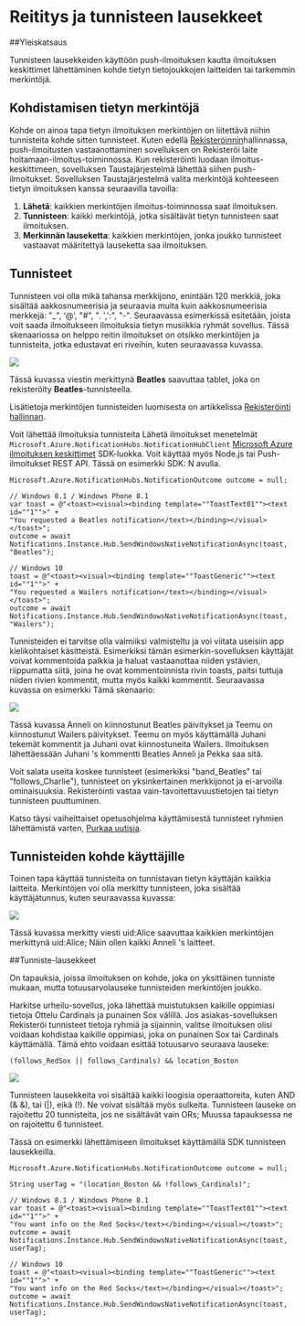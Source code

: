 <properties
    pageTitle="Reititys ja tunnisteen lausekkeet"
    description="Tässä ohjeaiheessa kerrotaan Azure ilmoituksen keskittimet reititys ja tunnisteen lausekkeita."
    services="notification-hubs"
    documentationCenter=".net"
    authors="ysxu"
    manager="erikre"
    editor=""/>

<tags
    ms.service="notification-hubs"
    ms.workload="mobile"
    ms.tgt_pltfrm="mobile-multiple"
    ms.devlang="dotnet"
    ms.topic="article"
    ms.date="06/29/2016"
    ms.author="yuaxu"/>

# <a name="routing-and-tag-expressions"></a>Reititys ja tunnisteen lausekkeet

##<a name="overview"></a>Yleiskatsaus

Tunnisteen lausekkeiden käyttöön push-ilmoituksen kautta ilmoituksen keskittimet lähettäminen kohde tietyn tietojoukkojen laitteiden tai tarkemmin merkintöjä.


## <a name="targeting-specific-registrations"></a>Kohdistamisen tietyn merkintöjä

Kohde on ainoa tapa tietyn ilmoituksen merkintöjen on liitettävä niihin tunnisteita kohde sitten tunnisteet. Kuten edellä [Rekisteröinnin](notification-hubs-push-notification-registration-management.md)hallinnassa, push-ilmoitusten vastaanottaminen sovelluksen on Rekisteröi laite hoitamaan-ilmoitus-toiminnossa. Kun rekisteröinti luodaan ilmoitus-keskittimeen, sovelluksen Taustajärjestelmä lähettää siihen push-ilmoitukset.
Sovelluksen Taustajärjestelmä valita merkintöjä kohteeseen tietyn ilmoituksen kanssa seuraavilla tavoilla:

1. **Lähetä**: kaikkien merkintöjen ilmoitus-toiminnossa saat ilmoituksen.
2. **Tunnisteen**: kaikki merkintöjä, jotka sisältävät tietyn tunnisteen saat ilmoituksen.
3. **Merkinnän lauseketta**: kaikkien merkintöjen, jonka joukko tunnisteet vastaavat määritettyä lauseketta saa ilmoituksen.

## <a name="tags"></a>Tunnisteet

Tunnisteen voi olla mikä tahansa merkkijono, enintään 120 merkkiä, joka sisältää aakkosnumeerisia ja seuraavia muita kuin aakkosnumeerisia merkkejä: "_", ‘@’, "#", ". ',':", "-". Seuraavassa esimerkissä esitetään, joista voit saada ilmoitukseen ilmoituksia tietyn musiikkia ryhmät sovellus. Tässä skenaariossa on helppo reitin ilmoitukset on otsikko merkintöjen ja tunnisteita, jotka edustavat eri riveihin, kuten seuraavassa kuvassa.

![](./media/notification-hubs-routing-tag-expressions/notification-hubs-tags.png)

Tässä kuvassa viestin merkittynä **Beatles** saavuttaa tablet, joka on rekisteröity **Beatles**-tunnisteella.

Lisätietoja merkintöjen tunnisteiden luomisesta on artikkelissa [Rekisteröinti hallinnan](notification-hubs-push-notification-registration-management.md).

Voit lähettää ilmoituksia tunnisteita Lähetä ilmoitukset menetelmät `Microsoft.Azure.NotificationHubs.NotificationHubClient` [Microsoft Azure ilmoituksen keskittimet](https://www.nuget.org/packages/Microsoft.Azure.NotificationHubs/) SDK-luokka. Voit käyttää myös Node.js tai Push-ilmoitukset REST API.  Tässä on esimerkki SDK: N avulla.


    Microsoft.Azure.NotificationHubs.NotificationOutcome outcome = null;

    // Windows 8.1 / Windows Phone 8.1
    var toast = @"<toast><visual><binding template=""ToastText01""><text id=""1"">" +
    "You requested a Beatles notification</text></binding></visual></toast>";
    outcome = await Notifications.Instance.Hub.SendWindowsNativeNotificationAsync(toast, "Beatles");

    // Windows 10
    toast = @"<toast><visual><binding template=""ToastGeneric""><text id=""1"">" +
    "You requested a Wailers notification</text></binding></visual></toast>";
    outcome = await Notifications.Instance.Hub.SendWindowsNativeNotificationAsync(toast, "Wailers");




Tunnisteiden ei tarvitse olla valmiiksi valmisteltu ja voi viitata useisiin app kielikohtaiset käsitteistä. Esimerkiksi tämän esimerkin-sovelluksen käyttäjät voivat kommentoida palkkia ja haluat vastaanottaa niiden ystävien, riippumatta siitä, joina he ovat kommentoinnista rivin toasts, paitsi tuttuja niiden rivien kommentit, mutta myös kaikki kommentit. Seuraavassa kuvassa on esimerkki Tämä skenaario:



![](./media/notification-hubs-routing-tag-expressions/notification-hubs-tags2.png)

Tässä kuvassa Anneli on kiinnostunut Beatles päivitykset ja Teemu on kiinnostunut Wailers päivitykset. Teemu on myös käyttämällä Juhani tekemät kommentit ja Juhani ovat kiinnostuneita Wailers. Ilmoituksen lähettäessään Juhani 's kommentti Beatles Anneli ja Pekka saa sitä.

Voit salata useita koskee tunnisteet (esimerkiksi "band_Beatles" tai "follows_Charlie"), tunnisteet on yksinkertainen merkkijonot ja ei-arvoilla ominaisuuksia. Rekisteröinti vastaa vain-tavoitettavuustietojen tai tietyn tunnisteen puuttuminen.

Katso täysi vaiheittaiset opetusohjelma käyttämisestä tunnisteet ryhmien lähettämistä varten, [Purkaa uutisia](notification-hubs-windows-notification-dotnet-push-xplat-segmented-wns.md).


## <a name="using-tags-to-target-users"></a>Tunnisteiden kohde käyttäjille

Toinen tapa käyttää tunnisteita on tunnistavan tietyn käyttäjän kaikkia laitteita. Merkintöjen voi olla merkitty tunnisteen, joka sisältää käyttäjätunnus, kuten seuraavassa kuvassa:


![](./media/notification-hubs-routing-tag-expressions/notification-hubs-tags3.png)

Tässä kuvassa merkitty viesti uid:Alice saavuttaa kaikkien merkintöjen merkittynä uid:Alice; Näin ollen kaikki Anneli 's laitteet.


##<a name="tag-expressions"></a>Tunniste-lausekkeet

On tapauksia, joissa ilmoituksen on kohde, joka on yksittäinen tunniste mukaan, mutta totuusarvolauseke tunnisteiden merkintöjen joukko.

Harkitse urheilu-sovellus, joka lähettää muistutuksen kaikille oppimiasi tietoja Ottelu Cardinals ja punainen Sox välillä. Jos asiakas-sovelluksen Rekisteröi tunnisteet tietoja ryhmiä ja sijainnin, valitse ilmoituksen olisi voidaan kohdistaa kaikille oppimiasi, joka on punainen Sox tai Cardinals käyttämällä. Tämä ehto voidaan esittää totuusarvo seuraava lauseke:

    (follows_RedSox || follows_Cardinals) && location_Boston


![](./media/notification-hubs-routing-tag-expressions/notification-hubs-tags4.png)

Tunnisteen lausekkeita voi sisältää kaikki loogisia operaattoreita, kuten AND (& &), tai (|), eikä (!). Ne voivat sisältää myös sulkeita. Tunnisteen lauseke on rajoitettu 20 tunnisteita, jos ne sisältävät vain ORs; Muussa tapauksessa ne on rajoitettu 6 tunnisteet.

Tässä on esimerkki lähettämiseen ilmoitukset käyttämällä SDK tunnisteen lausekkeilla.


    Microsoft.Azure.NotificationHubs.NotificationOutcome outcome = null;

    String userTag = "(location_Boston && !follows_Cardinals)"; 

    // Windows 8.1 / Windows Phone 8.1
    var toast = @"<toast><visual><binding template=""ToastText01""><text id=""1"">" +
    "You want info on the Red Socks</text></binding></visual></toast>";
    outcome = await Notifications.Instance.Hub.SendWindowsNativeNotificationAsync(toast, userTag);

    // Windows 10
    toast = @"<toast><visual><binding template=""ToastGeneric""><text id=""1"">" +
    "You want info on the Red Socks</text></binding></visual></toast>";
    outcome = await Notifications.Instance.Hub.SendWindowsNativeNotificationAsync(toast, userTag);
